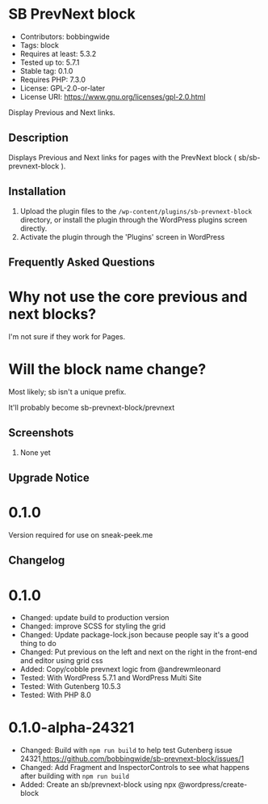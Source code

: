 # SB PrevNext block 
* Contributors:      bobbingwide
* Tags:              block
* Requires at least: 5.3.2
* Tested up to:      5.7.1
* Stable tag:        0.1.0
* Requires PHP:      7.3.0
* License:           GPL-2.0-or-later
* License URI:       https://www.gnu.org/licenses/gpl-2.0.html

Display Previous and Next links.

## Description 
Displays Previous and Next links for pages with the PrevNext block ( sb/sb-prevnext-block ).

## Installation 

1. Upload the plugin files to the `/wp-content/plugins/sb-prevnext-block` directory, or install the plugin through the WordPress plugins screen directly.
1. Activate the plugin through the 'Plugins' screen in WordPress


## Frequently Asked Questions 

# Why not use the core previous and next blocks? 

I'm not sure if they work for Pages.

# Will the block name change? 
Most likely; sb isn't a unique prefix.

It'll probably become sb-prevnext-block/prevnext


## Screenshots 

1. None yet

## Upgrade Notice 

# 0.1.0 
Version required for use on sneak-peek.me


## Changelog 

# 0.1.0 
* Changed: update build to production version
* Changed: improve SCSS for styling the grid
* Changed: Update package-lock.json because people say it's a good thing to do
* Changed: Put previous on the left and next on the right in the front-end and editor using grid css
* Added: Copy/cobble prevnext logic from @andrewmleonard
* Tested: With WordPress 5.7.1 and WordPress Multi Site
* Tested: With Gutenberg 10.5.3
* Tested: With PHP 8.0

# 0.1.0-alpha-24321 
* Changed: Build with `npm run build` to help test Gutenberg issue 24321,https://github.com/bobbingwide/sb-prevnext-block/issues/1
* Changed: Add Fragment and InspectorControls to see what happens after building with `npm run build`
* Added: Create an sb/prevnext-block using npx @wordpress/create-block
